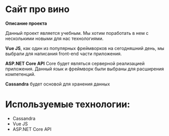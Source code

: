 # Сайт про вино
**Описание проекта**

Данный проект является учебным. Мы хотим поработать в нем с несколькими новыми для нас технологиями.

**Vue JS**, как один из популярных фреймворков на сегодняшний день, мы выбрали для написания front-end части приложения.

**ASP.NET Core API** Core будет являться серверной реализацией приложения. Данный язык и фреймворк были выбраны для расширения компетенций.

**Cassandra** будет основой для хранения данных


# Используемые технологии:
- Cassandra
- Vue JS
- ASP.NET Core API

